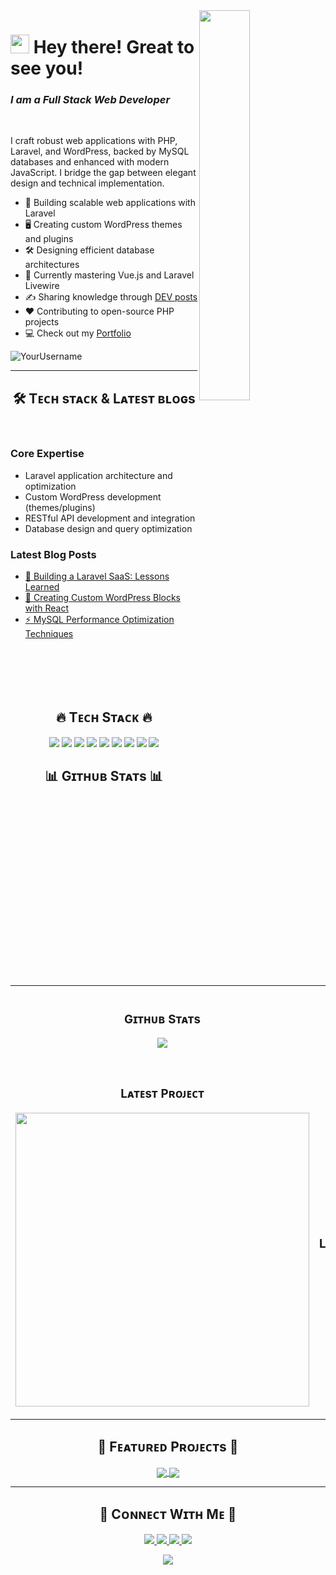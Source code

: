 
<!--Banner-->


<!--Developer illustration-->
<div>
  <img align="right" width="40%" src="https://raw.githubusercontent.com/abhisheknaiidu/abhisheknaiidu/master/code.gif">
</div>

<!--Header Name-->
# <img src="https://emojis.slackmojis.com/emojis/images/1531849430/4246/blob-sunglasses.gif?1531849430" width="30"/> Hey there! Great to see you!
### *I am a Full Stack Web Developer*
<br />

<!--Start Intro-->               
<p align="left">I craft robust web applications with PHP, Laravel, and WordPress, backed by MySQL databases and enhanced with modern JavaScript. I bridge the gap between elegant design and technical implementation.</p>

- 🚀 Building scalable web applications with Laravel
- 🖥️ Creating custom WordPress themes and plugins
- 🛠️ Designing efficient database architectures
- 🌱 Currently mastering Vue.js and Laravel Livewire
- ✍️ Sharing knowledge through [DEV posts](https://dev.to/thecodeliner)
- ❤️ Contributing to open-source PHP projects
- 💻 Check out my [Portfolio](https://yourportfolio.com)
<!--End Intro-->

<!--Profile Count Badge-->
<p align="left">
  <img src="https://komarev.com/ghpvc/?username=thecodeliner&label=Profile%20views&color=0e75b6&style=for-the-badge" alt="YourUsername" />
</p>

---

<!--Languages and Tools Section-->       
<h2 align="center">🛠️ Tᴇᴄʜ sᴛᴀᴄᴋ & Lᴀᴛᴇsᴛ ʙʟᴏɢs</h2> 
<picture>
  <source media="(prefers-color-scheme: dark)" srcset="./skills-dark.gif">
  <source media="(prefers-color-scheme: light)" srcset="./skills-light.gif">

</picture>
<br />

<h3 align="left">Core Expertise</h3>
<ul align="left">
  <li>Laravel application architecture and optimization</li>
  <li>Custom WordPress development (themes/plugins)</li>
  <li>RESTful API development and integration</li>
  <li>Database design and query optimization</li>
</ul>
  
<h3 align="left">Latest Blog Posts</h3>
<ul align="left">
  <li><a href="#">🚀 Building a Laravel SaaS: Lessons Learned</a></li>
  <li><a href="#">🔌 Creating Custom WordPress Blocks with React</a></li>
  <li><a href="#">⚡ MySQL Performance Optimization Techniques</a></li>
</ul>
<br />
<br />
<br />
<br />

<!--Tech Stack Badges-->
<h2 align="center">🔥 Tᴇᴄʜ Sᴛᴀᴄᴋ 🔥</h2>
<p align="center">
  <!-- Backend -->
  <img src="https://img.shields.io/badge/PHP-777BB4?style=for-the-badge&logo=php&logoColor=white">
  <img src="https://img.shields.io/badge/Laravel-FF2D20?style=for-the-badge&logo=laravel&logoColor=white">
  <img src="https://img.shields.io/badge/MySQL-005C84?style=for-the-badge&logo=mysql&logoColor=white">
  
  <!-- Frontend -->
  <img src="https://img.shields.io/badge/JavaScript-F7DF1E?style=for-the-badge&logo=javascript&logoColor=black">
  <img src="https://img.shields.io/badge/jQuery-0769AD?style=for-the-badge&logo=jquery&logoColor=white">
  <img src="https://img.shields.io/badge/Tailwind_CSS-38B2AC?style=for-the-badge&logo=tailwind-css&logoColor=white">
  
  <!-- WordPress -->
  <img src="https://img.shields.io/badge/WordPress-%23117AC9.svg?style=for-the-badge&logo=WordPress&logoColor=white">
  
  <!-- Tools -->
  <img src="https://img.shields.io/badge/GIT-E44C30?style=for-the-badge&logo=git&logoColor=white">
  <img src="https://img.shields.io/badge/Docker-2CA5E0?style=for-the-badge&logo=docker&logoColor=white">
</p>

<!--Github stats Table--> 
<h2 align="center">📊 Gɪᴛʜᴜʙ Sᴛᴀᴛs 📊</h2>

<table width="100%">
  <tr>
    <td width="50%">
      <h3 align="center"><strong>Gɪᴛʜᴜʙ Sᴛᴀᴛs</strong></h3>
      <p align="center">
        <img align="center" src="https://github-readme-stats.vercel.app/api?username=thecodeliner&show_icons=true&theme=radical" />
      </p>
    </td>
    <td width="50%">
      <h3 align="center"><strong>Sᴛʀᴇᴀᴋ Sᴛᴀᴛs</strong></h3>
      <p align="center">
        <img align="center" src="https://streak-stats.demolab.com?user=thecodeliner&theme=radical" />
      </p>
    </td>
  </tr>
  <tr>
    <td width="50%">
      <h3 align="center"><strong>Lᴀᴛᴇsᴛ Pʀᴏᴊᴇᴄᴛ</strong></h3>
      <p align="center">
        <img align="center" width="470" src="https://github.com/thecodeliner/Facebook-Timeline-with-MySql-Ajax" />
      </p>
    </td>
    <td width="50%">
      <h3 align="center"><strong>Tᴏᴘ Lᴀɴɢᴜᴀɢᴇs</strong></h3>
      <p align="center">
        <img align="center" src="https://github-readme-stats.vercel.app/api/top-langs/?username=thecodeliner&layout=compact&theme=radical" />
      </p>
    </td>
  </tr>
</table>

<!--Featured Projects-->
<h2 align="center">🌟 Fᴇᴀᴛᴜʀᴇᴅ Pʀᴏᴊᴇᴄᴛs 🌟</h2>

<div align="center">
  <a href="https://github.com/thecodeliner/Facebook-Timeline-with-MySql-Ajax">
    <img align="center" src="https://github-readme-stats.vercel.app/api/pin/?username=thecodeliner&repo=Facebook-Timeline-with-MySql-Ajax&theme=radical&show_owner=true" />
  </a>
  <a href="https://github.com/thecodeliner/wp-custom-theme">
    <img align="center" src="https://github-readme-stats.vercel.app/api/pin/?username=thecodeliner&repo=wp-custom-theme&theme=merko" />
  </a>
</div>

---

<!--Contact Section--> 
<h2 align="center">🤝 Cᴏɴɴᴇᴄᴛ Wɪᴛʜ Mᴇ 🤝</h2>
<p align="center">
  <a href="mailto:your.email@example.com">
    <img src="https://img.shields.io/badge/Gmail-D14836?style=for-the-badge&logo=gmail&logoColor=white" />
  </a>
  <a href="https://linkedin.com/in/yourprofile">
    <img src="https://img.shields.io/badge/LinkedIn-0077B5?style=for-the-badge&logo=linkedin&logoColor=white" />
  </a>
  <a href="https://twitter.com/yourhandle">
    <img src="https://img.shields.io/badge/Twitter-1DA1F2?style=for-the-badge&logo=twitter&logoColor=white" />
  </a>
  <a href="https://dev.to/yourprofile">
    <img src="https://img.shields.io/badge/dev.to-0A0A0A?style=for-the-badge&logo=devdotto&logoColor=white" />
  </a>
</p>

<!--Footer--> 
<p align="center">
  <img src="https://capsule-render.vercel.app/api?type=waving&color=gradient&height=65&section=footer"/>
</p>
